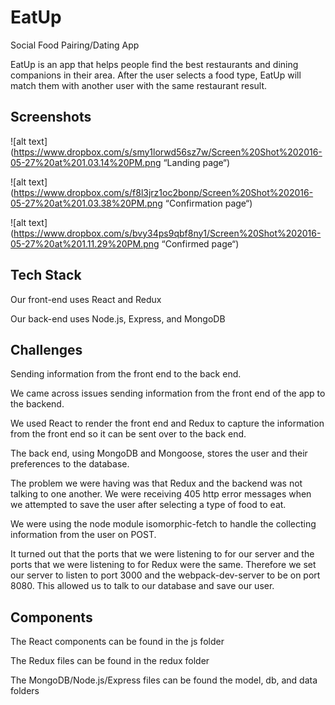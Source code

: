 # EatUp
Social Food Pairing/Dating App

EatUp is an app that helps people find the best restaurants and dining companions in their area. After the user selects a food type, EatUp will match them with another user with the same restaurant result. 

## Screenshots

![alt text](https://www.dropbox.com/s/smy1lorwd56sz7w/Screen%20Shot%202016-05-27%20at%201.03.14%20PM.png “Landing page“)

![alt text](https://www.dropbox.com/s/f8l3jrz1oc2bonp/Screen%20Shot%202016-05-27%20at%201.03.38%20PM.png “Confirmation page“)

![alt text](https://www.dropbox.com/s/bvy34ps9qbf8ny1/Screen%20Shot%202016-05-27%20at%201.11.29%20PM.png “Confirmed page“)

## Tech Stack

Our front-end uses React and Redux

Our back-end uses Node.js, Express, and MongoDB

## Challenges

Sending information from the front end to the back end.

We came across issues sending information from the front end of the app to the backend.

We used React to render the front end and Redux to capture the information from the front end so it can be sent over to the back end.

The back end, using MongoDB and Mongoose, stores the user and their preferences to the database.

The problem we were having was that Redux and the backend was not talking to one another. We were receiving 405 http error messages when we attempted to save the user after selecting a type of food to eat.

We were using the node module isomorphic-fetch to handle the collecting information from the user on POST.

It turned out that the ports that we were listening to for our server and the ports that we were listening to for Redux were the same. Therefore we set our server to listen to port 3000 and the webpack-dev-server to be on port 8080. This allowed us to talk to our database and save our user.

## Components

The React components can be found in the js folder

The Redux files can be found in the redux folder

The MongoDB/Node.js/Express files can be found the model, db, and data folders
